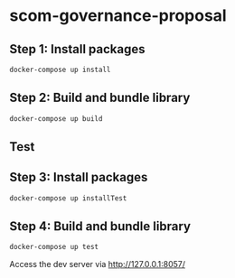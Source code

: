 # scom-governance-proposal

## Step 1: Install packages
```sh
docker-compose up install
```
## Step 2: Build and bundle library
```sh
docker-compose up build
```

## Test
## Step 3: Install packages
```sh
docker-compose up installTest
```

## Step 4: Build and bundle library
```sh
docker-compose up test
```

Access the dev server via http://127.0.0.1:8057/